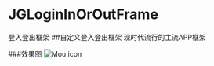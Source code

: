 # JGLoginInOrOutFrame
登入登出框架
##自定义登入登出框架 现时代流行的主流APP框架

###效果图
![Mou icon](https://github.com/mengzhihun6/JGLoginInOrOutFrame/blob/master/JGLoginInOrOutFrame.gif)
